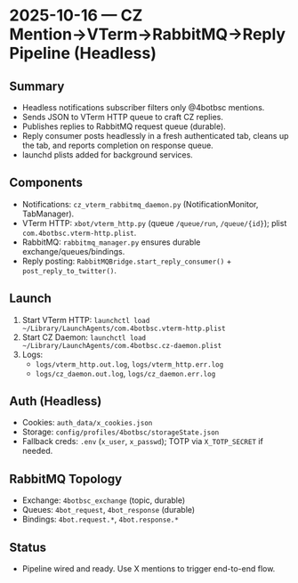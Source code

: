 # 2025-10-16 — CZ Mention→VTerm→RabbitMQ→Reply Pipeline (Headless)

## Summary
- Headless notifications subscriber filters only @4botbsc mentions.
- Sends JSON to VTerm HTTP queue to craft CZ replies.
- Publishes replies to RabbitMQ request queue (durable).
- Reply consumer posts headlessly in a fresh authenticated tab, cleans up the tab, and reports completion on response queue.
- launchd plists added for background services.

## Components
- Notifications: `cz_vterm_rabbitmq_daemon.py` (NotificationMonitor, TabManager).
- VTerm HTTP: `xbot/vterm_http.py` (queue `/queue/run`, `/queue/{id}`); plist `com.4botbsc.vterm-http.plist`.
- RabbitMQ: `rabbitmq_manager.py` ensures durable exchange/queues/bindings.
- Reply posting: `RabbitMQBridge.start_reply_consumer()` + `post_reply_to_twitter()`.

## Launch
1. Start VTerm HTTP: `launchctl load ~/Library/LaunchAgents/com.4botbsc.vterm-http.plist`
2. Start CZ Daemon: `launchctl load ~/Library/LaunchAgents/com.4botbsc.cz-daemon.plist`
3. Logs:
   - `logs/vterm_http.out.log`, `logs/vterm_http.err.log`
   - `logs/cz_daemon.out.log`, `logs/cz_daemon.err.log`

## Auth (Headless)
- Cookies: `auth_data/x_cookies.json`
- Storage: `config/profiles/4botbsc/storageState.json`
- Fallback creds: `.env` (`x_user`, `x_passwd`); TOTP via `X_TOTP_SECRET` if needed.

## RabbitMQ Topology
- Exchange: `4botbsc_exchange` (topic, durable)
- Queues: `4bot_request`, `4bot_response` (durable)
- Bindings: `4bot.request.*`, `4bot.response.*`

## Status
- Pipeline wired and ready. Use X mentions to trigger end-to-end flow.

